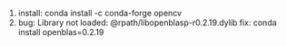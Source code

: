 1. install:   conda install -c conda-forge opencv
2. bug: Library not loaded: @rpath/libopenblasp-r0.2.19.dylib
fix: conda install openblas=0.2.19

